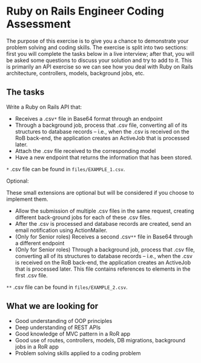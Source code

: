 # Ruby on Rails Engineer Coding Assessment

The purpose of this exercise is to give you a chance to demonstrate your
problem solving and coding skills. The exercise is split into two sections:
first you will complete the tasks below in a live interview;
after that, you will be asked some questions to discuss your
solution and try to add to it. This is primarily an API exercise so we
can see how you deal with Ruby on Rails architecture, controllers, models, background jobs, etc.

## The tasks

Write a Ruby on Rails API that:

- Receives a .csv`*` file in Base64 format through an endpoint
- Through a background job, process that .csv file, converting all of its structures to database records – i.e., when the .csv is received on the RoB back-end, the application creates an ActiveJob that is processed later.
- Attach the .csv file received to the corresponding model
- Have a new endpoint that returns the information that has been stored.

`*` .csv file can be found in `files/EXAMPLE_1.csv`.

Optional:

These small extensions are optional but will be considered if you choose to implement them.

- Allow the submission of multiple .csv files in the same request, creating different back-ground jobs for each of these .csv files.
- After the .csv is processed and database records are created, send an email notification using ActionMailer.
- (Only for Senior roles) Receives a second .csv`**` file in Base64 through a different endpoint
- (Only for Senior roles) Through a background job, process that .csv file, converting all of its structures to database records – i.e., when the .csv is received on the RoB back-end, the application creates an ActiveJob that is processed later. This file contains references to elements in the first .csv file.

`**` .csv file can be found in `files/EXAMPLE_2.csv`.

## What we are looking for

- Good understanding of OOP principles
- Deep understanding of REST APIs
- Good knowledge of MVC pattern in a RoR app
- Good use of routes, controllers, models, DB migrations, background jobs in a RoR app
- Problem solving skills applied to a coding problem

